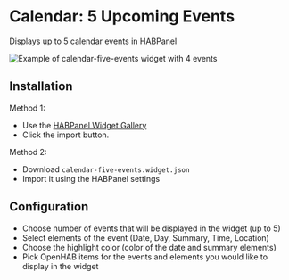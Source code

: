 # Calendar: 5 Upcoming Events
Displays up to 5 calendar events in HABPanel

![Example of calendar-five-events widget with 4 events](https://github.com/davorf/calendar-five-events/blob/master/CalendarFiveEventsExample.jpg "Example of calendar-five-events widget with 4 events")

Installation
------------

Method 1:
- Use the [HABPanel Widget Gallery](https://community.openhab.org/t/habpanel-widget-gallery/34691)
- Click the import button.

Method 2:
- Download `calendar-five-events.widget.json`
- Import it using the HABPanel settings

Configuration
-------------

- Choose number of events that will be displayed in the widget (up to 5)
- Select elements of the event (Date, Day, Summary, Time, Location)
- Choose the highlight color (color of the date and summary elements)
- Pick OpenHAB items for the events and elements you would like to display in the widget
